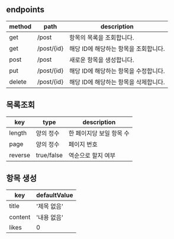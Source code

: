 ## endpoints

| method | path       | description                           |
|--------|------------|---------------------------------------|
| get    | /post      | 항목의 목록을 조회합니다.             |
| get    | /post/{id} | 해당 ID에 해당하는 항목을 조회합니다. |
| post   | /post      | 새로운 항목을 생성합니다.             |
| put    | /post/{id} | 해당 ID에 해당하는 항목을 수정합니다. |
| delete | /post/{id} | 해당 ID에 해당하는 항목을 삭제합니다. |

## 목록조회

| key     | type       | description              |
|---------|------------|--------------------------|
| length  | 양의 정수  | 한 페이지당 보일 항목 수 |
| page    | 양의 정수  | 페이지 번호              |
| reverse | true/false | 역순으로 할지 여부       |

## 항목 생성

| key     | defaultValue |
|---------|--------------|
| title   | '제목 없음'  |
| content | '내용 없음'  |
| likes   | 0          |
